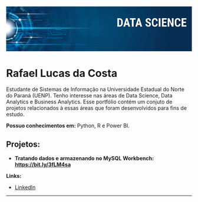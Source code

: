 
<p align="center">
  <img src="banner.png" >
</p>

# Rafael Lucas da Costa

Estudante de Sistemas de Informação na Universidade Estadual do Norte do Paraná (UENP). Tenho interesse nas áreas de Data Science, Data Analytics e Business Analytics. Esse portfólio contém um conjuto de projetos relacionados à essas áreas que foram desenvolvidos para fins de estudo.

**Possuo conhecimentos em:** Python, R e Power BI.

## Projetos:

* **Tratando dados e armazenando no MySQL Workbench: https://bit.ly/3fLM4sa** 

**Links:**
* [LinkedIn](www.linkedin.com/in/rafael-lucas-da-costa-1ab11a160)




---





